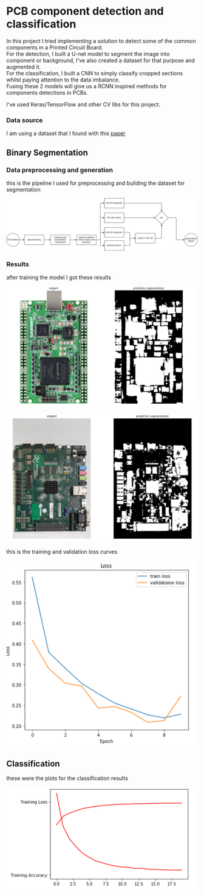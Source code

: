 # PCB component detection and classification
In this project I tried implementing a solution to detect some of the common components in a Printed Circuit Board. <br>
For the detection, I built a U-net model to segment the image into component or background, I've also created a dataset for that purpose and augmented it. <br>
For the classification, I built a CNN to simply classify cropped sections whilst paying attention to the data imbalance.<br>
Fusing these 2 models will give us a RCNN inspired methods for components detections in PCBs.<br>

I've used Keras/TensorFlow and other CV libs for this project.

### Data source

I am using a dataset that I found with this [paper](https://arxiv.org/abs/1811.06994)


## Binary Segmentation

### Data preprocessing and generation

this is the pipeline I used for preprocessing and building the dataset for segmentation

![preprocessing pipeline](mkassets/prep.png )

### Results

after training the model I got these results 

![res1](mkassets/pcb1.PNG )

![res2](mkassets/pcb2.PNG )

this is the training and validation loss curves

![loss](mkassets/loss.PNG )

## Classification

these were the plots for the classification results

![train](mkassets/train.PNG)
